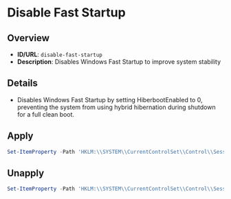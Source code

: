 # Disable Fast Startup

## Overview
- **ID/URL**: `disable-fast-startup`
- **Description**: Disables Windows Fast Startup to improve system stability





## Details

- Disables Windows Fast Startup by setting HiberbootEnabled to 0, preventing the system from using hybrid hibernation during shutdown for a full clean boot.





## Apply

```powershell
Set-ItemProperty -Path 'HKLM:\\SYSTEM\\CurrentControlSet\\Control\\Session Manager\\Power' -Name HiberbootEnabled -Value 0
```

## Unapply

```powershell
Set-ItemProperty -Path 'HKLM:\\SYSTEM\\CurrentControlSet\\Control\\Session Manager\\Power' -Name HiberbootEnabled -Value 1
```
